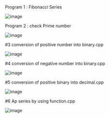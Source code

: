 Program 1 : Fibonacci Series

![image](https://user-images.githubusercontent.com/84653100/160789392-16eacc6c-2ba6-4f3e-96a3-9f7f248b0ff9.png)

Program 2 : check Prime number


![image](https://user-images.githubusercontent.com/84653100/160792801-4bfd3e6f-b42d-46a8-b13e-f255aa60ea56.png)


#3 conversion of positive number into binary.cpp

![image](https://user-images.githubusercontent.com/84653100/161098810-d194a6f0-8b9f-4488-806c-29851b9fa73d.png)


#4 conversion of negative number into binary.cpp

![image](https://user-images.githubusercontent.com/84653100/161098914-92001351-5448-483f-85cd-24310eaac060.png)

#5  conversion of positive binary into decimal.cpp

![image](https://user-images.githubusercontent.com/84653100/161100594-661757cd-630c-4316-a084-e8493c189e31.png)


#6 Ap series by using function.cpp


![image](https://user-images.githubusercontent.com/84653100/161288388-0908c7b1-1b0d-4969-8171-6a16aba75168.png)
